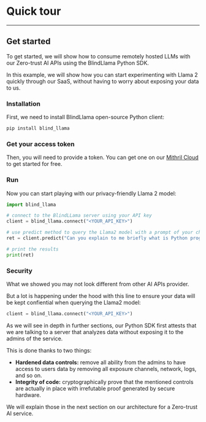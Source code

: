 # Quick tour

________________________________________________________

## Get started

To get started, we will show how to consume remotely hosted LLMs with our Zero-trust AI APIs using the BlindLlama Python SDK.

In this example, we will show how you can start experimenting with Llama 2 quickly through our SaaS, without having to worry about exposing your data to us.

### Installation

First, we need to install BlindLlama open-source Python client:

```bash
pip install blind_llama
```

### Get your access token

Then, you will need to provide a token. You can get one on our [Mithril Cloud](https://cloud.mithrilsecurity.io/) to get started for free.

### Run

Now you can start playing with our privacy-friendly Llama 2 model:

```python
import blind_llama

# connect to the BlindLLama server using your API key
client = blind_llama.connect("<YOUR_API_KEY>")

# use predict method to query the Llama2 model with a prompt of your choice
ret = client.predict("Can you explain to me briefly what is Python programming language?")

# print the results
print(ret)
```

### Security

What we showed you may not look different from other AI APIs provider. 

But a lot is happening under the hood with this line to ensure your data will be kept confiential when querying the Llama2 model: 
```python
client = blind_llama.connect("<YOUR_API_KEY>")
```

As we will see in depth in further sections, our Python SDK first attests that we are talking to a server that analyzes data without exposing it to the admins of the service. 

This is done thanks to two things:

+ **Hardened data controls:** remove all ability from the admins to have access to users data by removing all exposure channels, network, logs, and so on.
+ **Integrity of code:** cryptographically prove that the mentioned controls are actually in place with irrefutable proof generated by secure hardware.

We will explain those in the next section on our architecture for a Zero-trust AI service.